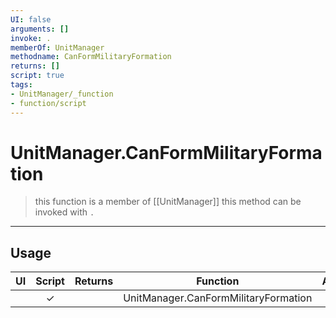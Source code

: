 ```yaml
---
UI: false
arguments: []
invoke: .
memberOf: UnitManager
methodname: CanFormMilitaryFormation
returns: []
script: true
tags:
- UnitManager/_function
- function/script
---
```

# UnitManager.CanFormMilitaryFormation
> this function is a member of [[UnitManager]]
> this method can be invoked with `.`
-----
## Usage
|  UI | Script | Returns | Function | Arguments |
|:---:|:------:|-------:|:--------:|:---------|
| |✓||UnitManager.CanFormMilitaryFormation||
